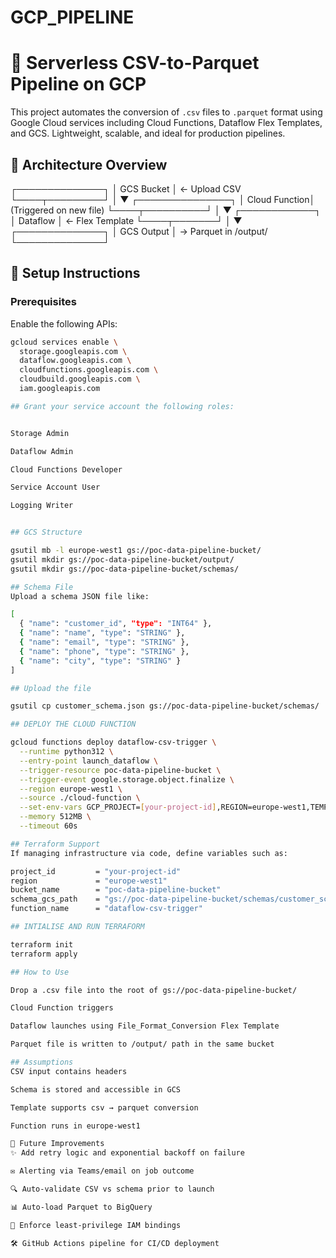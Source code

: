 # GCP_PIPELINE

# 🚀 Serverless CSV-to-Parquet Pipeline on GCP

This project automates the conversion of `.csv` files to `.parquet` format using Google Cloud services including Cloud Functions, Dataflow Flex Templates, and GCS. Lightweight, scalable, and ideal for production pipelines.

## 📐 Architecture Overview

┌──────────────┐ │ GCS Bucket │ ← Upload CSV └────┬─────────┘ │ ▼ ┌───────────────┐ │ Cloud Function│ (Triggered on new file) └────┬──────────┘ │ ▼ ┌────────────┐ │ Dataflow │ ← Flex Template └────┬───────┘ │ ▼ ┌──────────────┐ │ GCS Output │ → Parquet in /output/ └──────────────┘


## 🔧 Setup Instructions

### Prerequisites

Enable the following APIs:
```bash
gcloud services enable \
  storage.googleapis.com \
  dataflow.googleapis.com \
  cloudfunctions.googleapis.com \
  cloudbuild.googleapis.com \
  iam.googleapis.com

## Grant your service account the following roles:


Storage Admin

Dataflow Admin

Cloud Functions Developer

Service Account User

Logging Writer


## GCS Structure

gsutil mb -l europe-west1 gs://poc-data-pipeline-bucket/
gsutil mkdir gs://poc-data-pipeline-bucket/output/
gsutil mkdir gs://poc-data-pipeline-bucket/schemas/

## Schema File
Upload a schema JSON file like:

[
  { "name": "customer_id", "type": "INT64" },
  { "name": "name", "type": "STRING" },
  { "name": "email", "type": "STRING" },
  { "name": "phone", "type": "STRING" },
  { "name": "city", "type": "STRING" }
]

## Upload the file

gsutil cp customer_schema.json gs://poc-data-pipeline-bucket/schemas/

## DEPLOY THE CLOUD FUNCTION

gcloud functions deploy dataflow-csv-trigger \
  --runtime python312 \
  --entry-point launch_dataflow \
  --trigger-resource poc-data-pipeline-bucket \
  --trigger-event google.storage.object.finalize \
  --region europe-west1 \
  --source ./cloud-function \
  --set-env-vars GCP_PROJECT=[your-project-id],REGION=europe-west1,TEMPLATE_SPEC_PATH=gs://dataflow-templates/latest/flex/File_Format_Conversion \
  --memory 512MB \
  --timeout 60s

## Terraform Support
If managing infrastructure via code, define variables such as:

project_id         = "your-project-id"
region             = "europe-west1"
bucket_name        = "poc-data-pipeline-bucket"
schema_gcs_path    = "gs://poc-data-pipeline-bucket/schemas/customer_schema.json"
function_name      = "dataflow-csv-trigger"

## INTIALISE AND RUN TERRAFORM

terraform init
terraform apply

## How to Use

Drop a .csv file into the root of gs://poc-data-pipeline-bucket/

Cloud Function triggers

Dataflow launches using File_Format_Conversion Flex Template

Parquet file is written to /output/ path in the same bucket

## Assumptions
CSV input contains headers

Schema is stored and accessible in GCS

Template supports csv → parquet conversion

Function runs in europe-west1

🌱 Future Improvements
✨ Add retry logic and exponential backoff on failure

✉️ Alerting via Teams/email on job outcome

🔍 Auto-validate CSV vs schema prior to launch

📊 Auto-load Parquet to BigQuery

🔐 Enforce least-privilege IAM bindings

🛠 GitHub Actions pipeline for CI/CD deployment




